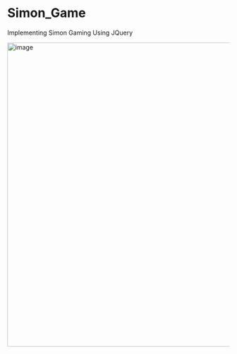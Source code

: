 # Simon_Game
Implementing Simon Gaming Using JQuery

<img width="687" alt="image" src="https://github.com/kaungkaunglay/Simon_Game/assets/102147034/941e6368-c028-4f3b-a744-58b3ff6fbd0a">
